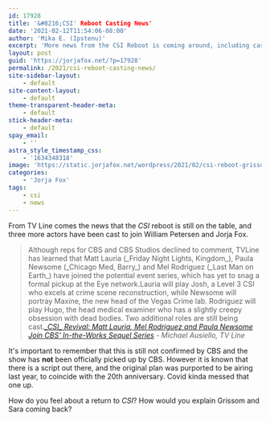 ```yaml
---
id: 17928
title: '&#8216;CSI' Reboot Casting News'
date: '2021-02-12T11:54:06-08:00'
author: 'Mika E. (Ipstenu)'
excerpt: 'More news from the CSI Reboot is coming around, including casting.'
layout: post
guid: 'https://jorjafox.net/?p=17928'
permalink: /2021/csi-reboot-casting-news/
site-sidebar-layout:
    - default
site-content-layout:
    - default
theme-transparent-header-meta:
    - default
stick-header-meta:
    - default
spay_email:
    - ''
astra_style_timestamp_css:
    - '1634348318'
image: 'https://static.jorjafox.net/wordpress/2021/02/csi-reboot-grissom-sara.jpg'
categories:
    - 'Jorja Fox'
tags:
    - csi
    - news
---
```


From TV Line comes the news that the _CSI_ reboot is still on the table, and three more actors have been cast to join William Petersen and Jorja Fox.

<blockquote class="wp-block-quote">Although reps for CBS and CBS Studios declined to comment, TVLine has learned that Matt Lauria (_Friday Night Lights, Kingdom_), Paula Newsome (_Chicago Med, Barry_) and Mel Rodriguez (_Last Man on Earth_) have joined the potential event series, which has yet to snag a formal pickup at the Eye network.Lauria will play Josh, a Level 3 CSI who excels at crime scene reconstruction, while Newsome will portray Maxine, the new head of the Vegas Crime lab. Rodriguez will play Hugo, the head medical examiner who has a slightly creepy obsession with dead bodies. Two additional roles are still being cast.<cite><a href="https://tvline.com/2021/02/12/csi-reboot-cast-matt-lauria-paula-newsome-cbs/">_CSI_ Revival: Matt Lauria, Mel Rodriguez and Paula Newsome Join CBS' In-the-Works Sequel Series</a> - Michael Ausiello, TV Line</cite></blockquote>

It's important to remember that this is still not confirmed by CBS and the show has **not** been officially picked up by CBS. However it is known that there is a script out there, and the original plan was purported to be airing last year, to coincide with the 20th anniversary. Covid kinda messed that one up.

How do you feel about a return to _CSI_? How would you explain Grissom and Sara coming back?
